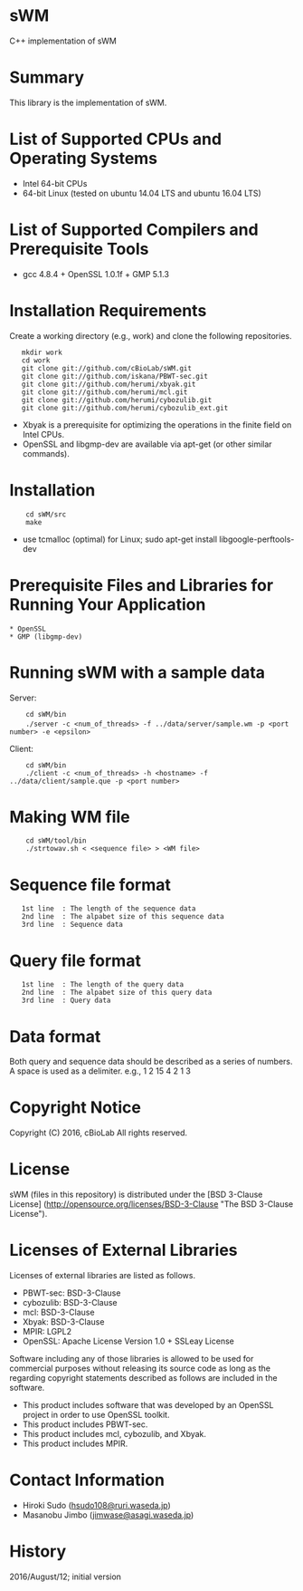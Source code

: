 # **sWM**

C++ implementation of sWM

# Summary
This library is the implementation of sWM. 

# List of Supported CPUs and Operating Systems
* Intel 64-bit CPUs
* 64-bit Linux (tested on ubuntu 14.04 LTS and ubuntu 16.04 LTS)

# List of Supported Compilers and Prerequisite Tools
* gcc 4.8.4 + OpenSSL 1.0.1f + GMP 5.1.3

# Installation Requirements

Create a working directory (e.g., work) and clone the following repositories.

       mkdir work
       cd work
       git clone git://github.com/cBioLab/sWM.git
       git clone git://github.com/iskana/PBWT-sec.git
       git clone git://github.com/herumi/xbyak.git
       git clone git://github.com/herumi/mcl.git
       git clone git://github.com/herumi/cybozulib.git
       git clone git://github.com/herumi/cybozulib_ext.git

* Xbyak is a prerequisite for optimizing the operations in the finite field on Intel CPUs.
* OpenSSL and libgmp-dev are available via apt-get (or other similar commands).

# Installation
		cd sWM/src
		make

* use tcmalloc (optimal) for Linux; sudo apt-get install libgoogle-perftools-dev

# Prerequisite Files and Libraries for Running Your Application
	* OpenSSL
	* GMP (libgmp-dev)

# Running sWM with a sample data
Server:
		
		cd sWM/bin
		./server -c <num_of_threads> -f ../data/server/sample.wm -p <port　number> -e <epsilon>

Client:

		cd sWM/bin
		./client -c <num_of_threads> -h <hostname> -f ../data/client/sample.que -p <port number>

# Making WM file
		cd sWM/tool/bin
		./strtowav.sh < <sequence file> > <WM file>

# Sequence file format
 	   1st line	 : The length of the sequence data
	   2nd line	 : The alpabet size of this sequence data 
	   3rd line  : Sequence data

# Query file format
	   1st line	 : The length of the query data
	   2nd line	 : The alpabet size of this query data   
	   3rd line  : Query data

# Data format
Both query and sequence data should be described as a series of numbers. A space is used as a delimiter.
	e.g., 1 2 15 4 2 1 3


# Copyright Notice
Copyright (C) 2016, cBioLab
All rights reserved.

# License

sWM (files in this repository) is distributed under the [BSD 3-Clause License] (http://opensource.org/licenses/BSD-3-Clause "The BSD 3-Clause License").

# Licenses of External Libraries
Licenses of external libraries are listed as follows.

* PBWT-sec: BSD-3-Clause
* cybozulib: BSD-3-Clause
* mcl: BSD-3-Clause
* Xbyak: BSD-3-Clause
* MPIR: LGPL2
* OpenSSL: Apache License Version 1.0 + SSLeay License

Software including any of those libraries is allowed to be used for commercial purposes without releasing its source code as long as the regarding copyright statements described as follows are included in the software.

* This product includes software that was developed by an OpenSSL project in order to use OpenSSL toolkit.
* This product includes PBWT-sec.
* This product includes mcl, cybozulib, and Xbyak.
* This product includes MPIR.

# Contact Information
* Hiroki Sudo (hsudo108@ruri.waseda.jp)
* Masanobu Jimbo (jimwase@asagi.waseda.jp)

# History

2016/August/12; initial version

